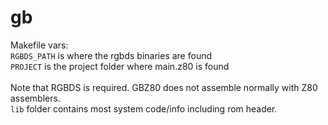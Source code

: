 # gb
Makefile vars:<br>
`RGBDS_PATH` is where the rgbds binaries are found<br>
`PROJECT` is the project folder where main.z80 is found<br>
<br>
Note that RGBDS is required. GBZ80 does not assemble normally with Z80 assemblers.<br>
`lib` folder contains most system code/info including rom header.